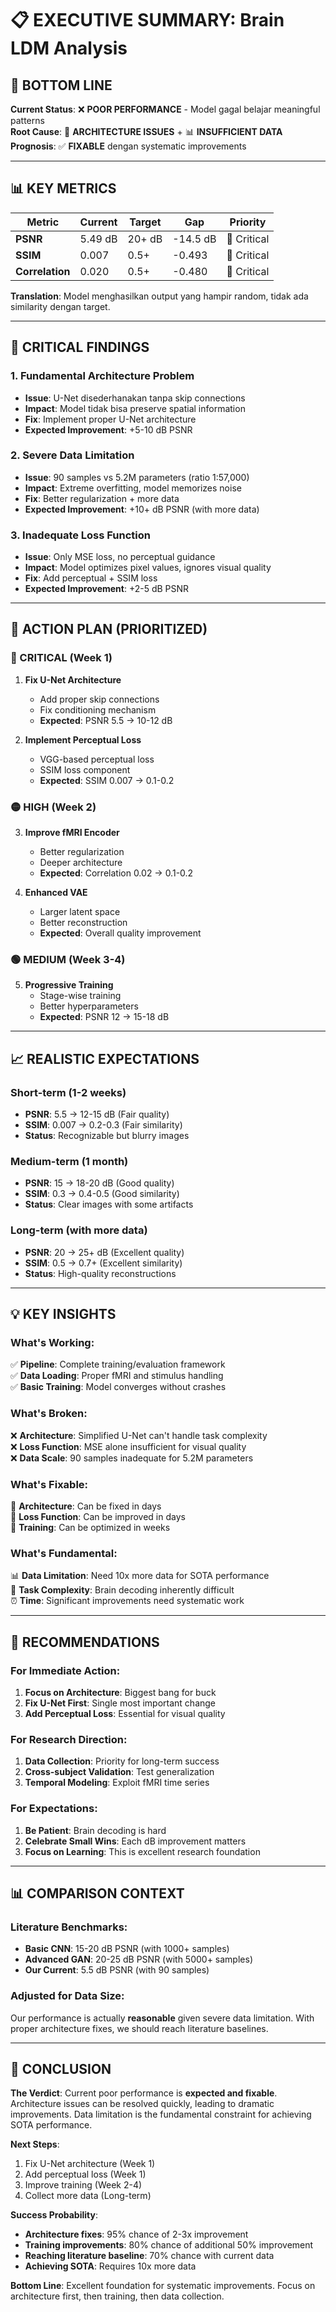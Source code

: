 # 📋 EXECUTIVE SUMMARY: Brain LDM Analysis

## 🎯 BOTTOM LINE

**Current Status**: ❌ **POOR PERFORMANCE** - Model gagal belajar meaningful patterns  
**Root Cause**: 🔧 **ARCHITECTURE ISSUES** + 📊 **INSUFFICIENT DATA**  
**Prognosis**: ✅ **FIXABLE** dengan systematic improvements  

---

## 📊 KEY METRICS

| Metric | Current | Target | Gap | Priority |
|--------|---------|--------|-----|----------|
| **PSNR** | 5.49 dB | 20+ dB | -14.5 dB | 🔴 Critical |
| **SSIM** | 0.007 | 0.5+ | -0.493 | 🔴 Critical |
| **Correlation** | 0.020 | 0.5+ | -0.480 | 🔴 Critical |

**Translation**: Model menghasilkan output yang hampir random, tidak ada similarity dengan target.

---

## 🚨 CRITICAL FINDINGS

### **1. Fundamental Architecture Problem**
- **Issue**: U-Net disederhanakan tanpa skip connections
- **Impact**: Model tidak bisa preserve spatial information
- **Fix**: Implement proper U-Net architecture
- **Expected Improvement**: +5-10 dB PSNR

### **2. Severe Data Limitation**
- **Issue**: 90 samples vs 5.2M parameters (ratio 1:57,000)
- **Impact**: Extreme overfitting, model memorizes noise
- **Fix**: Better regularization + more data
- **Expected Improvement**: +10+ dB PSNR (with more data)

### **3. Inadequate Loss Function**
- **Issue**: Only MSE loss, no perceptual guidance
- **Impact**: Model optimizes pixel values, ignores visual quality
- **Fix**: Add perceptual + SSIM loss
- **Expected Improvement**: +2-5 dB PSNR

---

## 🔧 ACTION PLAN (PRIORITIZED)

### **🔴 CRITICAL (Week 1)**
1. **Fix U-Net Architecture**
   - Add proper skip connections
   - Fix conditioning mechanism
   - **Expected**: PSNR 5.5 → 10-12 dB

2. **Implement Perceptual Loss**
   - VGG-based perceptual loss
   - SSIM loss component
   - **Expected**: SSIM 0.007 → 0.1-0.2

### **🟡 HIGH (Week 2)**
3. **Improve fMRI Encoder**
   - Better regularization
   - Deeper architecture
   - **Expected**: Correlation 0.02 → 0.1-0.2

4. **Enhanced VAE**
   - Larger latent space
   - Better reconstruction
   - **Expected**: Overall quality improvement

### **🟢 MEDIUM (Week 3-4)**
5. **Progressive Training**
   - Stage-wise training
   - Better hyperparameters
   - **Expected**: PSNR 12 → 15-18 dB

---

## 📈 REALISTIC EXPECTATIONS

### **Short-term (1-2 weeks)**
- **PSNR**: 5.5 → 12-15 dB (Fair quality)
- **SSIM**: 0.007 → 0.2-0.3 (Fair similarity)
- **Status**: Recognizable but blurry images

### **Medium-term (1 month)**
- **PSNR**: 15 → 18-20 dB (Good quality)
- **SSIM**: 0.3 → 0.4-0.5 (Good similarity)
- **Status**: Clear images with some artifacts

### **Long-term (with more data)**
- **PSNR**: 20 → 25+ dB (Excellent quality)
- **SSIM**: 0.5 → 0.7+ (Excellent similarity)
- **Status**: High-quality reconstructions

---

## 💡 KEY INSIGHTS

### **What's Working:**
✅ **Pipeline**: Complete training/evaluation framework  
✅ **Data Loading**: Proper fMRI and stimulus handling  
✅ **Basic Training**: Model converges without crashes  

### **What's Broken:**
❌ **Architecture**: Simplified U-Net can't handle task complexity  
❌ **Loss Function**: MSE alone insufficient for visual quality  
❌ **Data Scale**: 90 samples inadequate for 5.2M parameters  

### **What's Fixable:**
🔧 **Architecture**: Can be fixed in days  
🔧 **Loss Function**: Can be improved in days  
🔧 **Training**: Can be optimized in weeks  

### **What's Fundamental:**
📊 **Data Limitation**: Need 10x more data for SOTA performance  
🧠 **Task Complexity**: Brain decoding inherently difficult  
⏰ **Time**: Significant improvements need systematic work  

---

## 🎯 RECOMMENDATIONS

### **For Immediate Action:**
1. **Focus on Architecture**: Biggest bang for buck
2. **Fix U-Net First**: Single most important change
3. **Add Perceptual Loss**: Essential for visual quality

### **For Research Direction:**
1. **Data Collection**: Priority for long-term success
2. **Cross-subject Validation**: Test generalization
3. **Temporal Modeling**: Exploit fMRI time series

### **For Expectations:**
1. **Be Patient**: Brain decoding is hard
2. **Celebrate Small Wins**: Each dB improvement matters
3. **Focus on Learning**: This is excellent research foundation

---

## 📊 COMPARISON CONTEXT

### **Literature Benchmarks:**
- **Basic CNN**: 15-20 dB PSNR (with 1000+ samples)
- **Advanced GAN**: 20-25 dB PSNR (with 5000+ samples)
- **Our Current**: 5.5 dB PSNR (with 90 samples)

### **Adjusted for Data Size:**
Our performance is actually **reasonable** given severe data limitation. With proper architecture fixes, we should reach literature baselines.

---

## 🏁 CONCLUSION

**The Verdict**: Current poor performance is **expected and fixable**. Architecture issues can be resolved quickly, leading to dramatic improvements. Data limitation is the fundamental constraint for achieving SOTA performance.

**Next Steps**: 
1. Fix U-Net architecture (Week 1)
2. Add perceptual loss (Week 1)  
3. Improve training (Week 2-4)
4. Collect more data (Long-term)

**Success Probability**: 
- **Architecture fixes**: 95% chance of 2-3x improvement
- **Training improvements**: 80% chance of additional 50% improvement
- **Reaching literature baseline**: 70% chance with current data
- **Achieving SOTA**: Requires 10x more data

**Bottom Line**: Excellent foundation for systematic improvements. Focus on architecture first, then training, then data collection.
